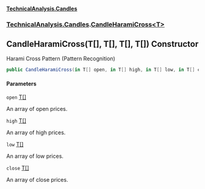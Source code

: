 #### [TechnicalAnalysis\.Candles](Atypical.TechnicalAnalysis.Candles.md 'Atypical\.TechnicalAnalysis\.Candles')
### [TechnicalAnalysis\.Candles](Atypical.TechnicalAnalysis.Candles.md#TechnicalAnalysis.Candles 'TechnicalAnalysis\.Candles').[CandleHaramiCross&lt;T&gt;](CandleHaramiCross_T_.md 'TechnicalAnalysis\.Candles\.CandleHaramiCross\<T\>')

## CandleHaramiCross\(T\[\], T\[\], T\[\], T\[\]\) Constructor

Harami Cross Pattern \(Pattern Recognition\)

```csharp
public CandleHaramiCross(in T[] open, in T[] high, in T[] low, in T[] close);
```
#### Parameters

<a name='TechnicalAnalysis.Candles.CandleHaramiCross_T_.CandleHaramiCross(T[],T[],T[],T[]).open'></a>

`open` [T](CandleHaramiCross_T_.md#TechnicalAnalysis.Candles.CandleHaramiCross_T_.T 'TechnicalAnalysis\.Candles\.CandleHaramiCross\<T\>\.T')[\[\]](https://docs.microsoft.com/en-us/dotnet/api/System.Array 'System\.Array')

An array of open prices\.

<a name='TechnicalAnalysis.Candles.CandleHaramiCross_T_.CandleHaramiCross(T[],T[],T[],T[]).high'></a>

`high` [T](CandleHaramiCross_T_.md#TechnicalAnalysis.Candles.CandleHaramiCross_T_.T 'TechnicalAnalysis\.Candles\.CandleHaramiCross\<T\>\.T')[\[\]](https://docs.microsoft.com/en-us/dotnet/api/System.Array 'System\.Array')

An array of high prices\.

<a name='TechnicalAnalysis.Candles.CandleHaramiCross_T_.CandleHaramiCross(T[],T[],T[],T[]).low'></a>

`low` [T](CandleHaramiCross_T_.md#TechnicalAnalysis.Candles.CandleHaramiCross_T_.T 'TechnicalAnalysis\.Candles\.CandleHaramiCross\<T\>\.T')[\[\]](https://docs.microsoft.com/en-us/dotnet/api/System.Array 'System\.Array')

An array of low prices\.

<a name='TechnicalAnalysis.Candles.CandleHaramiCross_T_.CandleHaramiCross(T[],T[],T[],T[]).close'></a>

`close` [T](CandleHaramiCross_T_.md#TechnicalAnalysis.Candles.CandleHaramiCross_T_.T 'TechnicalAnalysis\.Candles\.CandleHaramiCross\<T\>\.T')[\[\]](https://docs.microsoft.com/en-us/dotnet/api/System.Array 'System\.Array')

An array of close prices\.